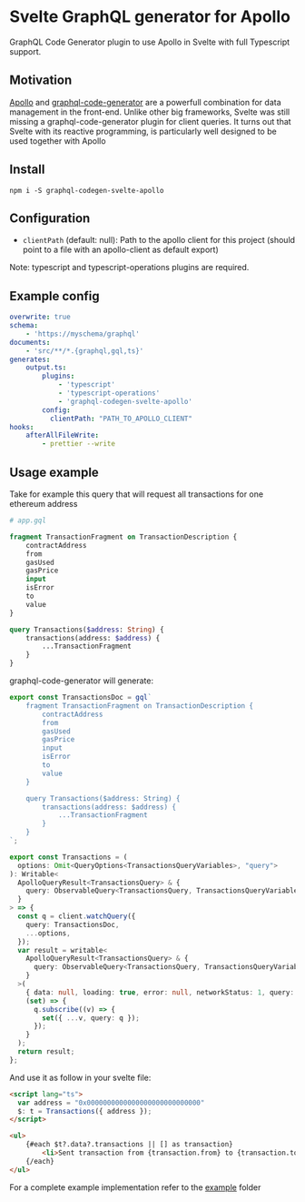 # Svelte GraphQL generator for Apollo

GraphQL Code Generator plugin to use Apollo in Svelte with full Typescript support.

## Motivation

[Apollo](https://www.apollographql.com) and [graphql-code-generator](https://graphql-code-generator.com) are a powerfull combination for data management in the front-end.
Unlike other big frameworks, Svelte was still missing a graphql-code-generator plugin for client queries.
It turns out that Svelte with its reactive programming, is particularly well designed to be used together with Apollo

## Install

`npm i -S graphql-codegen-svelte-apollo`

## Configuration

- `clientPath` (default: null): Path to the apollo client for this project (should point to a file with an apollo-client as default export)

Note: typescript and typescript-operations plugins are required.

## Example config

```yml
overwrite: true
schema:
    - 'https://myschema/graphql'
documents:
    - 'src/**/*.{graphql,gql,ts}'
generates:
    output.ts:
        plugins:
            - 'typescript'
            - 'typescript-operations'
            - 'graphql-codegen-svelte-apollo'
        config:
          clientPath: "PATH_TO_APOLLO_CLIENT"
hooks:
    afterAllFileWrite:
        - prettier --write

```

## Usage example

Take for example this query that will request all transactions for one ethereum address

```graphql
# app.gql

fragment TransactionFragment on TransactionDescription {
    contractAddress
    from
    gasUsed
    gasPrice
    input
    isError
    to
    value
}

query Transactions($address: String) {
    transactions(address: $address) {
        ...TransactionFragment
    }
}
```

graphql-code-generator will generate:

```ts
export const TransactionsDoc = gql`
    fragment TransactionFragment on TransactionDescription {
        contractAddress
        from
        gasUsed
        gasPrice
        input
        isError
        to
        value
    }

    query Transactions($address: String) {
        transactions(address: $address) {
            ...TransactionFragment
        }
    }
`;

export const Transactions = (
  options: Omit<QueryOptions<TransactionsQueryVariables>, "query">
): Writable<
  ApolloQueryResult<TransactionsQuery> & {
    query: ObservableQuery<TransactionsQuery, TransactionsQueryVariables>;
  }
> => {
  const q = client.watchQuery({
    query: TransactionsDoc,
    ...options,
  });
  var result = writable<
    ApolloQueryResult<TransactionsQuery> & {
      query: ObservableQuery<TransactionsQuery, TransactionsQueryVariables>;
    }
  >(
    { data: null, loading: true, error: null, networkStatus: 1, query: null },
    (set) => {
      q.subscribe((v) => {
        set({ ...v, query: q });
      });
    }
  );
  return result;
};

```

And use it as follow in your svelte file:

```html
<script lang="ts">
  var address = "0x0000000000000000000000000000"
  $: t = Transactions({ address });
</script>

<ul>
    {#each $t?.data?.transactions || [] as transaction}
        <li>Sent transaction from {transaction.from} to {transaction.to}</li>
    {/each}
</ul>
```

For a complete example implementation refer to the [example](https://github.com/ticruz38/graphql-codegen-svelte-apollo/tree/main/example) folder

